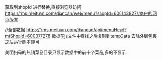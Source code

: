 <!--
 * @Author: your name
 * @Date: 2021-03-18 17:01:06
 * @LastEditTime: 2021-10-11 10:49:57
 * @LastEditors: sunj
 * @Description: In User Settings Edit
 * @FilePath: /dish_crawler/美团扫码点餐(rms.meituan)/README.md
-->
获取到shopId 进行替换,直接浏览器访问
https://rms.meituan.com/diancan/web/menu?shopId=600143827//商户的网页版本


 //全部数据
https://rms.meituan.com/diancan/api/menuHead?mtShopId=600377278
数据在js文件中查找之后复制到tempData 去除外层包裹之后运行脚本即可


美团扫码的热销菜品目录只显示数据中的前十个菜品,多的不显示
